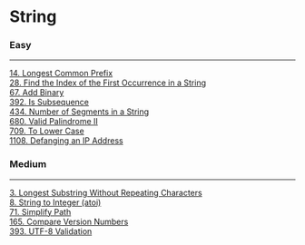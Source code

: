 # String

### Easy
---
[14. Longest Common Prefix](../solutions/0014-Longest%20Common%20Prefix.md)</br>
[28. Find the Index of the First Occurrence in a String](../solutions/0028-Find%20the%20Index%20of%20the%20First%20Occurrence%20in%20a%20String.md)</br>
[67. Add Binary](../solutions/0067-Add%20Binary.md)</br>
[392. Is Subsequence](../solutions/0392-Is%20Subsequence.md)</br>
[434. Number of Segments in a String](../solutions/0434-Number%20of%20Segments%20in%20a%20String.md)</br>
[680. Valid Palindrome II](../solutions/0680-Valid%20Palindrome%20II.md)</br>
[709. To Lower Case](../solutions/0709-To%20Lower%20Case.md)</br>
[1108. Defanging an IP Address](../solutions/1108-Defanging%20an%20IP%20Address.md)</br>

### Medium
---
[3. Longest Substring Without Repeating Characters](../solutions/0003-Longest%20Substring%20Without%20Repeating%20Characters.md)</br>
[8. String to Integer (atoi)](../solutions/0008-String%20to%20Integer%20(atoi).md)</br>
[71. Simplify Path](../solutions/0071-Simplify%20Path.md)</br>
[165. Compare Version Numbers](../solutions/0165-Compare%20Version%20Numbers.md)</br>
[393. UTF-8 Validation](../solutions/0393-UTF-8%20Validation.md)</br>
